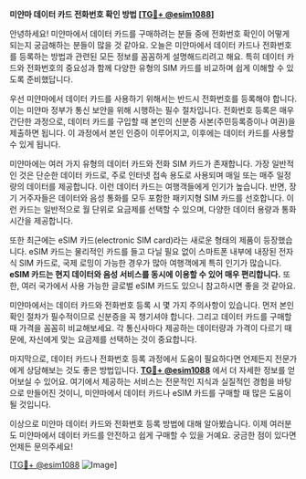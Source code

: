 **미얀마 데이터 카드 전화번호 확인 방법 [[TG💪+ @esim1088](https://t.me/s/esim1088)]**

안녕하세요! 미얀마에서 데이터 카드를 구매하려는 분들 중에 전화번호 확인이 어떻게 되는지 궁금해하는 분들이 많을 것 같아요. 오늘은 미얀마에서 데이터 카드나 전화번호를 등록하는 방법과 관련된 모든 정보를 꼼꼼하게 설명해드리려고 해요. 특히 데이터 카드와 전화번호의 중요성과 함께 다양한 유형의 SIM 카드를 비교하며 쉽게 이해할 수 있도록 준비했답니다.

우선 미얀마에서 데이터 카드를 사용하기 위해서는 반드시 전화번호를 등록해야 합니다. 이는 미얀마 정부가 통신 보안을 위해 시행하는 필수 절차입니다. 전화번호 등록은 매우 간단한 과정으로, 데이터 카드를 구입할 때 본인의 신분증 사본(주민등록증이나 여권)을 제출하면 됩니다. 이 과정에서 본인 인증이 이루어지고, 이후에는 데이터 카드를 사용할 수 있게 됩니다. 

미얀마에는 여러 가지 유형의 데이터 카드와 전화 SIM 카드가 존재합니다. 가장 일반적인 것은 단순한 데이터 카드로, 주로 인터넷 접속 용도로 사용되며 매일 또는 매주 일정량의 데이터를 제공합니다. 이런 데이터 카드는 여행객들에게 인기가 높습니다. 반면, 장기 거주자들은 데이터와 음성 통화를 모두 포함한 패키지형 SIM 카드를 선호합니다. 이런 카드는 일반적으로 월 단위로 요금제를 선택할 수 있으며, 다양한 데이터 용량과 통화 시간을 제공합니다.

또한 최근에는 eSIM 카드(electronic SIM card)라는 새로운 형태의 제품이 등장했습니다. eSIM 카드는 물리적인 카드를 들고 다닐 필요 없이 스마트폰 내부에 내장된 전자식 SIM 카드로, 국제 로밍이 가능한 경우가 많아 여행객에게 특히 인기가 많습니다. **eSIM 카드는 현지 데이터와 음성 서비스를 동시에 이용할 수 있어 매우 편리합니다.** 또한, 여러 국가에서 사용 가능한 글로벌 eSIM 카드도 있으니 참고하시면 좋을 것 같아요.

미얀마에서는 데이터 카드와 전화번호 등록 시 몇 가지 주의사항이 있습니다. 먼저 본인 확인 절차가 필수적이므로 신분증을 꼭 챙기셔야 합니다. 그리고 데이터 카드를 구매할 때 가격을 꼼꼼히 비교해보세요. 각 통신사마다 제공하는 데이터량과 가격이 다르기 때문에, 자신에게 맞는 요금제를 선택하는 것이 중요합니다.

마지막으로, 데이터 카드나 전화번호 등록 과정에서 도움이 필요하다면 언제든지 전문가에게 상담해보는 것도 좋은 방법입니다. **[TG💪+ @esim1088](https://t.me/s/esim1088)** 에서 더 자세한 정보를 얻어보실 수 있어요. 여기에서 제공하는 서비스는 전문적인 지식과 실질적인 경험을 바탕으로 만들어진 것이니, 미얀마에서 데이터 카드나 eSIM 카드를 구매할 때 많은 도움이 될 것입니다.

이상으로 미얀마 데이터 카드와 전화번호 등록 방법에 대해 알아봤습니다. 이제 여러분도 미얀마에서 데이터 카드를 안전하고 쉽게 구매할 수 있을 거예요. 궁금한 점이 있다면 언제든 문의주세요!

[[TG💪+ @esim1088](https://t.me/s/esim1088) ![Image](https://i.postimg.cc/Y0z9fWf4/image.png)]